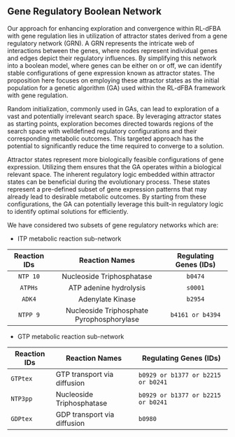 ## Gene Regulatory Boolean Network
Our approach for enhancing exploration and convergence within RL-dFBA with gene regulation lies in utilization of attractor states derived from a gene regulatory network (GRN). A GRN represents the intricate web of interactions between the genes, where nodes represent individual genes and edges depict their regulatory influences. By simplifying this network into a boolean model, where genes can be either on or off, we can identify stable configurations of gene expression known as attractor states. The proposition here focuses on employing these attractor states as the initial population for a genetic algorithm (GA) used within the RL-dFBA framework with gene regulation. 

Random initialization, commonly used in GAs, can lead to exploration of a vast and potentially irrelevant search space. By leveraging attractor states as starting points, exploration becomes directed towards regions of the search space with welldefined regulatory configurations and their corresponding metabolic outcomes. This targeted approach has the potential to significantly reduce the time required to converge to a solution.

Attractor states represent more biologically feasible configurations of gene expression. Utilizing them ensures that the GA operates within a biological relevant space. The inherent regulatory logic embedded within attractor states can be beneficial during the evolutionary process. These states represent a pre-defined subset of gene expression patterns that may already lead to desirable metabolic outcomes. By starting from these configurations, the GA can potentially leverage this built-in regulatory logic to identify optimal solutions for efficiently.

We have considered two subsets of gene regulatory networks which are:
* ITP metabolic reaction sub-network

| Reaction IDs     | Reaction Names                              | Regulating Genes (IDs)             |
| :--------------: | :-----------------------------------------: | :--------------------------------: |
| `NTP 10`         | Nucleoside Triphosphatase                   | `b0474`                            |
| `ATPHs`          | ATP adenine hydrolysis                      | `s0001`                            |
| `ADK4`           | Adenylate Kinase                            | `b2954`                            |
| `NTPP 9`         | Nucleoside Triphosphate Pyrophosphorylase   | `b4161 or b4394`                   |

* GTP metabolic reaction sub-network

| Reaction IDs     | Reaction Names                              | Regulating Genes (IDs)             |
| ---------------- | ------------------------------------------- | ---------------------------------- |
| `GTPtex`         | GTP transport via diffusion                 | `b0929 or b1377 or b2215 or b0241` |
| `NTP3pp`         | Nucleoside Triphosphatase                   | `b0929 or b1377 or b2215 or b0241` |
| `GDPtex`         | GDP transport via diffusion                 | `b0980`                            |